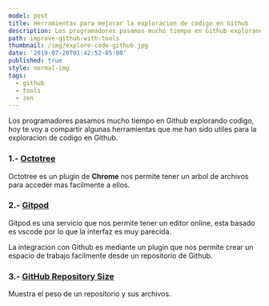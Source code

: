 ```yaml
---
model: post
title: Herramientas para mejorar la exploracion de codigo en Github
description: Los programadores pasamos mucho tiempo en Github explorando codigo, hoy te voy a compartir algunas herramientas que me han sido utiles para la exploracion de codigo en Github.
path: improve-github-with-tools
thumbnail: /img/explore-code-github.jpg
date: '2019-07-20T01:42:52-05:00'
published: true
style: normal-img
tags:
  - github
  - tools
  - zen
---
```


Los programadores pasamos mucho tiempo en Github explorando codigo, hoy te voy a compartir algunas herramientas que me han sido utiles para la exploracion de codigo en Github.

### 1.- [Octotree](https://octotree.io)

Octotree es un plugin de **Chrome** nos permite tener un arbol de archivos para acceder mas facilmente a ellos.

### 2.- [Gitpod](https://gitpod.io)

Gitpod es una servicio que nos permite tener un editor online, esta basado es vscode por lo que la interfaz es muy parecida. 

La integracion con Github es mediante un plugin que nos permite crear un espacio de trabajo facilmente desde un repositorio de Github.

### 3.- [GitHub Repository Size](https://chrome.google.com/webstore/detail/github-repository-size/apnjnioapinblneaedefcnopcjepgkci)

Muestra el peso de un repositorio y sus archivos.